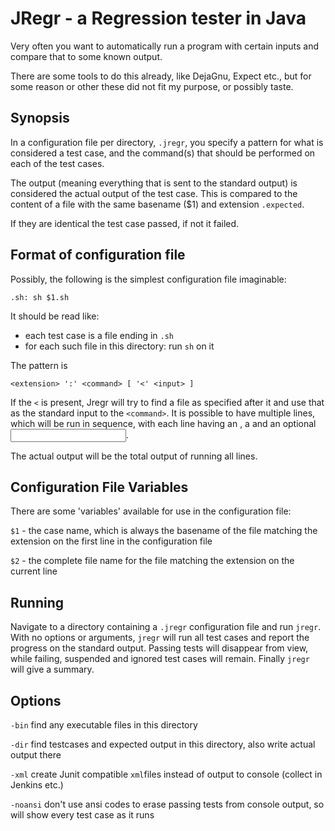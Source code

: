 JRegr - a Regression tester in Java
===================================

Very often you want to automatically run a program with certain inputs
and compare that to some known output.

There are some tools to do this already, like DejaGnu, Expect etc., but
for some reason or other these did not fit my purpose, or possibly
taste.

Synopsis
--------

In a configuration file per directory, `.jregr`, you specify a pattern
for what is considered a test case, and the command(s) that should be
performed on each of the test cases.

The output (meaning everything that is sent to the standard output) is
considered the actual output of the test case. This is compared to the
content of a file with the same basename ($1) and extension
`.expected`.

If they are identical the test case passed, if not it failed.

Format of configuration file
----------------------------

Possibly, the following is the simplest configuration file
imaginable:

    .sh: sh $1.sh

It should be read like:

-   each test case is a file ending in `.sh`
-   for each such file in this directory: run `sh` on it

The pattern is

    <extension> ':' <command> [ '<' <input> ]

If the `<` is present, Jregr will try to find a file as specified
after it and use that as the standard input to the `<command>`.  It is
possible to have multiple lines, which will be run in sequence, with
each line having an <extension>, a <command> and an optional <input>.

The actual output will be the total output of running all lines.


Configuration File Variables
----------------------------

There are some 'variables' available for use in the configuration
file:

`$1` - the case name, which is always the basename of the file matching
the extension on the first line in the configuration file

`$2` - the complete file name for the file matching the extension on
the current line

Running
-------

Navigate to a directory containing a `.jregr` configuration file and run
`jregr`. With no options or arguments, `jregr` will run all test cases
and report the progress on the standard output. Passing tests will
disappear from view, while failing, suspended and ignored test cases
will remain. Finally `jregr` will give a summary.

Options
-------

`-bin` find any executable files in this directory

`-dir` find testcases and expected output in this directory, also write
actual output there

`-xml` create Junit compatible `xml`files instead of output to console
(collect in Jenkins etc.)

`-noansi` don't use ansi codes to erase passing tests from console
output, so will show every test case as it runs
